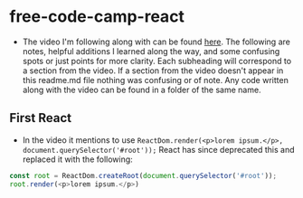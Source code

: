 # free-code-camp-react

* The video I'm following along with can be found <a href="https://www.youtube.com/watch?v=bMknfKXIFA8">here</a>. The following are notes, helpful additions I learned along the way, and some confusing spots or just points for more clarity. Each subheading will correspond to a section from the video. If a section from the video doesn't appear in this readme.md file nothing was confusing or of note. Any code written along with the video can be found in a folder of the same name. 

## First React

* In the video it mentions to use `ReactDom.render(<p>lorem ipsum.</p>, document.querySelector('#root'));` React has since deprecated this and replaced it with the following: 
```javascript react 
const root = ReactDom.createRoot(document.querySelector('#root'));
root.render(<p>lorem ipsum.</p>)
```
